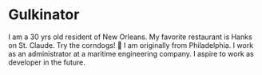 # Gulkinator
I am a 30 yrs old resident of New Orleans. My favorite restaurant is Hanks on St. Claude.  Try the corndogs! :fork_and_knife:  I am originally from Philadelphia. I work as an administrator at a maritime engineering company. I aspire to work as developer in the future.
